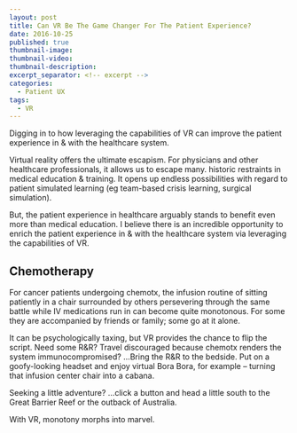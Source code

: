 ```yaml
---
layout: post
title: Can VR Be The Game Changer For The Patient Experience?
date: 2016-10-25
published: true
thumbnail-image:  
thumbnail-video:  
thumbnail-description:
excerpt_separator: <!-- excerpt -->
categories:
  - Patient UX
tags:
  - VR
---
```

Digging in to how leveraging the capabilities of VR can improve the patient experience in & with the healthcare system.

<!-- excerpt -->

Virtual reality offers the ultimate escapism. For physicians and other healthcare professionals, it allows us to escape many. historic restraints in medical education & training. It opens up endless possibilities with regard to patient simulated learning (eg team-based crisis learning, surgical simulation).

But, the patient experience in healthcare arguably stands to benefit even more than medical education. I believe there is an incredible opportunity to enrich the patient experience in & with the healthcare system via leveraging the capabilities of VR.

## Chemotherapy
For cancer patients undergoing chemotx, the infusion routine of sitting patiently in a chair surrounded by others persevering through the same battle while IV medications run in can become quite monotonous. For some they are accompanied by friends or family; some go at it alone.

It can be psychologically taxing, but VR provides the chance to flip the script. Need some R&R? Travel discouraged because chemotx renders the system immunocompromised? …Bring the R&R to the bedside. Put on a goofy-looking headset and enjoy virtual Bora Bora, for example – turning that infusion center chair into a cabana.

Seeking a little adventure? …click a button and head a little south to the Great Barrier Reef or the outback of Australia.

With VR, monotony morphs into marvel.
